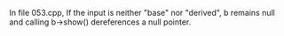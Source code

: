 In file 053.cpp, If the input is neither "base" nor "derived", b remains null and calling b->show() dereferences a null pointer.